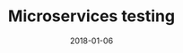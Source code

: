 ---
title: Microservices testing
date: 2018-01-06
section: notes
tags:
- microservices
categories:
- notes
draft: true
---